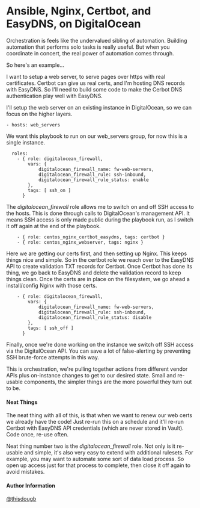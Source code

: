 # Ansible, Nginx, Certbot, and EasyDNS, on DigitalOcean
Orchestration is feels like the undervalued sibling of automation.
Building automation that performs solo tasks is really useful.
But when you coordinate in concert, the real power of automation comes through.

So here's an example...

I want to setup a web server, to serve pages over https with real certificates.
Certbot can give us real certs, and I'm hosting DNS records with EasyDNS.
So I'll need to build some code to make the Cerbot DNS authentication play well with EasyDNS.

I'll setup the web server on an existing instance in DigitalOcean, so we can focus on the higher layers.


```
- hosts: web_servers
```
We want this playbook to run on our web_servers group, for now this is a single instance.
```
  roles:
    - { role: digitalocean_firewall,
        vars: {
            digitalocean_firewall_name: fw-web-servers,
            digitalocean_firewall_rule: ssh-inbound,
            digitalocean_firewall_rule_status: enable
        },
        tags: [ ssh_on ]
      }
```
The *digitalocean_firewall* role allows me to switch on and off SSH access to the hosts.
This is done through calls to DigitalOcean's management API.
It means SSH access is only made public during the playbook run, as I switch it off again at the end of the playbook.
```
    - { role: centos_nginx_certbot_easydns, tags: certbot }
    - { role: centos_nginx_webserver, tags: nginx }
```
Here we are getting our certs first, and then setting up Nginx.
This keeps things nice and simple.
So in the certbot role we reach over to the EasyDNS API to create validation TXT records for Certbot.
Once Certbot has done its thing, we go back to EasyDNS and delete the validation record to keep things clean.
Once the certs are in place on the filesystem, we go ahead a install/config Nginx with those certs.
```
    - { role: digitalocean_firewall,
        vars: {
            digitalocean_firewall_name: fw-web-servers,
            digitalocean_firewall_rule: ssh-inbound,
            digitalocean_firewall_rule_status: disable
        },
        tags: [ ssh_off ]
      }
```
Finally, once we're done working on the instance we switch off SSH access via the DigitalOcean API.
You can save a lot of false-alerting by preventing SSH brute-force attempts in this way.

This is orchestration, we're pulling together actions from different vendor APIs plus on-instance changes to get to our desired state.
Small and re-usable components, the simpler things are the more powerful they turn out to be.

#### Neat Things

The neat thing with all of this, is that when we want to renew our web certs we already have the code!
Just re-run this on a schedule and it'll re-run Certbot with EasyDNS API credentials (which are never stored in Vault).
Code once, re-use often.

Neat thing number two is the *digitalocean_firewall* role.
Not only is it re-usable and simple, it's also very easy to extend with additional rulesets.
For example, you may want to automate some sort of data load process.
So open up access just for that process to complete, then close it off again to avoid mistakes.


#### Author Information

[@thisdougb](https://twitter.com/thisdougb "Twitter")
